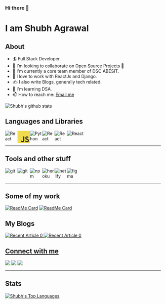 ### Hi there 👋
# I am Shubh Agrawal

## About
- 🏄‍ Full Stack Developer.
- 👯 I’m looking to collaborate on  Open Source Projects 💖
- 🔭 I'm currently a core team member of DSC ABESIT.
- 🌱 I love to work with ReactJs and Django.
- ✍ I also write Blogs, generally tech related.
- 🤔 I'm learning DSA.
- 📫 How to reach me: [Email me](mailto:shubhagrawal4457@gmail.com)


![Shubh's github stats](https://github-readme-stats.vercel.app/api?username=theshubhagrwl&show_icons=true&count_private=true)

## Languages and Libraries

<img align="left" alt="React" width="40px" src="https://raw.githubusercontent.com/isocpp/logos/master/cpp_logo.png" />
<img align="left" alt="JS" width="40px" src="https://raw.githubusercontent.com/github/explore/80688e429a7d4ef2fca1e82350fe8e3517d3494d/topics/javascript/javascript.png" />
<img align="left" alt="Python" width="40px" src="https://www.vectorlogo.zone/logos/python/python-icon.svg" />
<img align="left" alt="React" width="40px" src="https://www.vectorlogo.zone/logos/reactjs/reactjs-icon.svg" />
<img align="left" alt="React" width="40px" src="https://www.vectorlogo.zone/logos/djangoproject/djangoproject-icon.svg" />
<img align="left" alt="React" width="120px" src="https://upload.wikimedia.org/wikipedia/fr/thumb/7/76/Pygame_%282019%29_Logo.png/220px-Pygame_%282019%29_Logo.png" />

<br />
<br />
<hr />



## Tools and other stuff
<img align="left" alt="git" width="40px" src="https://www.vectorlogo.zone/logos/git-scm/git-scm-icon.svg" />
<img align="left" alt="git" width="40px" src="https://www.vectorlogo.zone/logos/github/github-tile.svg" />
<img align="left" alt="npm" width="40px" src="https://www.vectorlogo.zone/logos/visualstudio_code/visualstudio_code-icon.svg" />
<img align="left" alt="heroku" width="40px" src="https://www.vectorlogo.zone/logos/heroku/heroku-icon.svg" />
<img align="left" alt="netlify" width="40px" src="https://www.vectorlogo.zone/logos/netlify/netlify-icon.svg" />
<img align="left" alt="figma" width="40px" src="https://www.vectorlogo.zone/logos/figma/figma-icon.svg" />
<br />
<br />
<hr />

## Some of my work

[![ReadMe Card](https://github-readme-stats.vercel.app/api/pin/?username=theshubhagrwl&repo=MyMovieTime)](https://github.com/theshubhagrwl/MyMovieTime)
[![ReadMe Card](https://github-readme-stats.vercel.app/api/pin/?username=theshubhagrwl&repo=budget-tracker-frontend)](https://github.com/theshubhagrwl/budget-tracker-frontend)
<!-- [![ReadMe Card](https://github-readme-stats.vercel.app/api/pin/?username=theshubhagrwl&repo=ValueMyMoney)](https://github.com/theshubhagrwl/ValueMyMoney)
[![ReadMe Card](https://github-readme-stats.vercel.app/api/pin/?username=theshubhagrwl&repo=react-wall-app)](https://github.com/theshubhagrwl/react-wall-app)
[![ReadMe Card](https://github-readme-stats.vercel.app/api/pin/?username=theshubhagrwl&repo=minesweeper-pygame)](https://github.com/theshubhagrwl/minesweeper-pygame)
[![ReadMe Card](https://github-readme-stats.vercel.app/api/pin/?username=theshubhagrwl&repo=pygame-tic-tac-toe)](https://github.com/theshubhagrwl/pygame-tic-tac-toe) -->


## My Blogs
<a target="_blank" href="https://github-readme-medium-recent-article.vercel.app/medium/@theshubhagrwl/0"><img src="https://github-readme-medium-recent-article.vercel.app/medium/@theshubhagrwl/0" alt="Recent Article 0"> 
<a target="_blank" href="https://github-readme-medium-recent-article.vercel.app/medium/@theshubhagrwl/1"><img src="https://github-readme-medium-recent-article.vercel.app/medium/@theshubhagrwl/1" alt="Recent Article 0">


## Connect with **me**

[<img height="30" src="https://img.shields.io/badge/twitter-%231DA1F2.svg?&style=for-the-badge&logo=twitter&logoColor=white" />](https://twitter.com/theshubhagrwl)
[<img height="30" src="https://img.shields.io/badge/linkedin-%230077B5.svg?&style=for-the-badge&logo=linkedin&logoColor=white" />](https://www.linkedin.com/in/theshubhagrwl/)
[<img height="30" src="https://img.shields.io/badge/dev.to-%23E4405F.svg?&style=for-the-badge&logo=dev.to&logoColor=white">](https://dev.to/theshubhagrwl) 
<br />
<hr />



## Stats
<a href="#stats">
  <img align="center" alt="Shubh's Top Languages" src="https://github-readme-stats.vercel.app/api/top-langs/?username=theshubhagrwl&&hide=jupyter%20notebook,CSS&langs_count=6" />
</a>

[twitter]: https://twitter.com/theshubhagrwl
[LinkedIn]: https://www.linkedin.com/in/theshubhagrwl/
